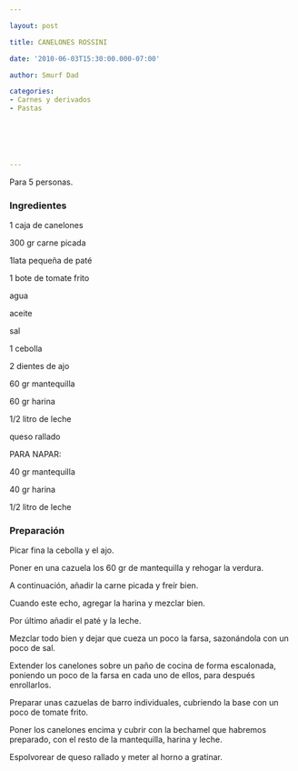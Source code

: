 ```yaml
---

layout: post

title: CANELONES ROSSINI

date: '2010-06-03T15:30:00.000-07:00'

author: Smurf Dad

categories:
- Carnes y derivados
- Pastas






---
```


Para 5 personas.

<h3>Ingredientes</h3>

1 caja de canelones

300 gr carne picada

1lata pequeña de paté

1 bote de tomate frito

agua

aceite

sal

1 cebolla

2 dientes de ajo

60 gr mantequilla

60 gr harina

1/2 litro de leche

queso rallado

PARA NAPAR:

40 gr mantequilla

40 gr harina

1/2 litro de leche

<h3>Preparación</h3>

Picar fina la cebolla y el ajo.

Poner en una cazuela los 60 gr de mantequilla y rehogar la verdura.

A continuación, añadir la carne picada y freír bien.

Cuando este echo, agregar la harina y mezclar bien.

Por último añadir el paté y la leche.

Mezclar todo bien y dejar que cueza un poco la farsa, sazonándola con un poco de sal.

Extender los canelones sobre un paño de cocina de forma escalonada, poniendo un poco de la farsa en cada uno de ellos, para después enrollarlos.

Preparar unas cazuelas de barro individuales, cubriendo la base con un poco de tomate frito.

Poner los canelones encima y cubrir con la bechamel que habremos preparado, con el resto de la mantequilla, harina y leche.

Espolvorear de queso rallado y meter al horno a gratinar.

